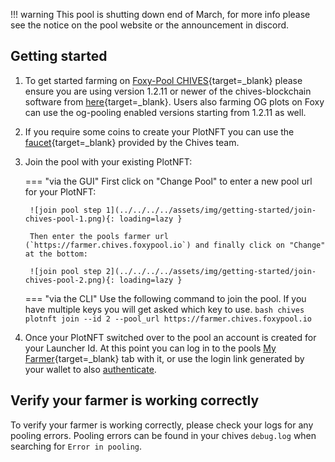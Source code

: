 !!! warning
    This pool is shutting down end of March, for more info please see the notice on the pool website or the announcement in discord.

## Getting started

1. To get started farming on [Foxy-Pool CHIVES](https://chives.foxypool.io){target=_blank} please ensure you are using version 1.2.11 or newer of the chives-blockchain software from [here](https://github.com/HiveProject2021/chives-blockchain/releases/latest){target=_blank}. Users also farming OG plots on Foxy can use the og-pooling enabled versions starting from 1.2.11 as well.
2. If you require some coins to create your PlotNFT you can use the [faucet](https://faucet.chivescoin.org){target=_blank} provided by the Chives team.
3. Join the pool with your existing PlotNFT:

    === "via the GUI"
        First click on "Change Pool" to enter a new pool url for your PlotNFT:

        ![join pool step 1](../../../../assets/img/getting-started/join-chives-pool-1.png){: loading=lazy }

        Then enter the pools farmer url (`https://farmer.chives.foxypool.io`) and finally click on "Change" at the bottom:

        ![join pool step 2](../../../../assets/img/getting-started/join-chives-pool-2.png){: loading=lazy }

    === "via the CLI"
        Use the following command to join the pool. If you have multiple keys you will get asked which key to use.
        ```bash
        chives plotnft join --id 2 --pool_url https://farmer.chives.foxypool.io
        ```

4. Once your PlotNFT switched over to the pool an account is created for your Launcher Id. At this point you can log in to the pools [My Farmer](https://chives.foxypool.io/my-farmer){target=_blank} tab with it, or use the login link generated by your wallet to also [authenticate](authenticate.md).

## Verify your farmer is working correctly

To verify your farmer is working correctly, please check your logs for any pooling errors.
Pooling errors can be found in your chives `debug.log` when searching for `Error in pooling`.
